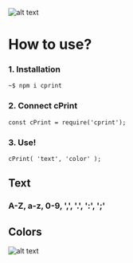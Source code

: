 ![alt text](https://i.imgur.com/dvXzgOP.png "")

# How to use?

### 1. Installation
``` 
~$ npm i cprint
```

### 2. Connect cPrint
```
const cPrint = require('cprint');
```

### 3. Use!
```
cPrint( 'text', 'color' );
```

## Text
### A-Z, a-z, 0-9, ',', '.', ':', ';'

## Colors

![alt text](https://i.imgur.com/V3FZtuD.png "")


